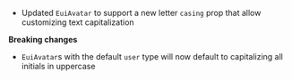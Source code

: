 - Updated `EuiAvatar` to support a new letter `casing` prop that allow customizing text capitalization

**Breaking changes**

- `EuiAvatar`s with the default `user` type will now default to capitalizing all initials in uppercase
